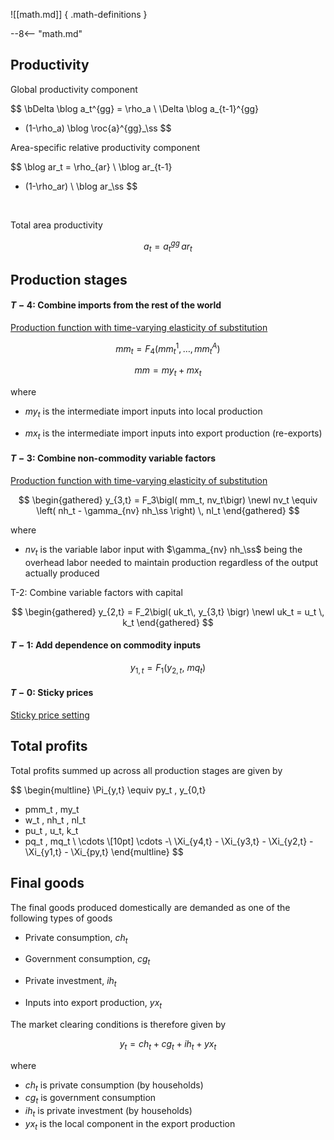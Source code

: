 
![[math.md]]
{ .math-definitions }

--8<-- "math.md"


## Productivity

Global productivity component

$$
\bDelta \blog a_t^{gg} =
\rho_a \ \Delta \blog a_{t-1}^{gg} 
+ (1-\rho_a) \blog \roc{a}^{gg}_\ss
$$

Area-specific relative productivity component

$$
\blog ar_t = 
\rho_{ar} \ \blog ar_{t-1} 
+ (1-\rho_ar) \ \blog ar_\ss
$$

<br/>

Total area productivity

$$
a_t = a^{gg}_t\, ar_t
$$


## Production stages

#### $T-4$: Combine imports from the rest of the world

[Production function with time-varying elasticity of substitution](production-time-varying-elasticity.md)

$$
mm_t = F_4\left( mm_t^1, \dots, mm_t^A \right)
$$

$$
mm = my_t + mx_t
$$

where

* $my_t$ is the intermediate import inputs into local production

* $mx_t$ is the intermediate import inputs into export production (re-exports)


#### $T-3$: Combine non-commodity variable factors

[Production function with time-varying elasticity of substitution](production-time-varying-elasticity.md)

$$
\begin{gathered}
y_{3,t} = F_3\bigl( mm_t, nv_t\bigr) \newl
nv_t \equiv \left( nh_t - \gamma_{nv} nh_\ss \right) \, nl_t
\end{gathered}
$$

where

* $nv_t$ is the variable labor input with $\gamma_{nv} nh_\ss$ being the
  overhead labor needed to maintain production regardless of the output
  actually produced

T-2: Combine variable factors with capital

$$
\begin{gathered}
y_{2,t} = F_2\bigl( uk_t\, y_{3,t} \bigr) \newl
uk_t = u_t \, k_t
\end{gathered}
$$

#### $T-1$: Add dependence on commodity inputs

$$
y_{1,t} = F_1\bigl( y_{2,t},\ mq_t \bigr)
$$


#### $T-0$: Sticky prices

[Sticky price setting](production-sticky-prices.md)


## Total profits 

Total profits summed up across all production stages are given by

$$
\begin{multline}
\Pi_{y,t}
\equiv py_t \, y_{0,t}
- pmm_t \, my_t 
- w_t \, nh_t \, nl_t
- pu_t \, u_t\, k_t 
- pq_t \, mq_t \ \cdots \\[10pt]
\cdots -\ \Xi_{y4,t} - \Xi_{y3,t} - \Xi_{y2,t} - \Xi_{y1,t} - \Xi_{py,t}
\end{multline}
$$

## Final goods

The final goods produced domestically are demanded as one of the following
types of goods

* Private consumption, $ch_t$

* Government consumption, $cg_t$

* Private investment, $ih_t$

* Inputs into export production, $yx_t$

The market clearing conditions is therefore given by 

$$
y_t = ch_t + cg_t + ih_t + yx_t
$$

where

* $ch_t$ is private consumption (by households)
* $cg_t$ is government consumption
* $ih_t$ is private investment (by households)
* $yx_t$ is the local component in the export production

